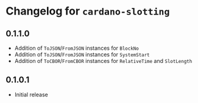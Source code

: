 # Changelog for `cardano-slotting`

## 0.1.1.0

* Addition of `ToJSON`/`FromJSON` instances for `BlockNo`
* Addition of `ToJSON`/`FromJSON` instances for `SystemStart`
* Addition of `ToCBOR`/`FromCBOR` instances for `RelativeTime` and `SlotLength`

## 0.1.0.1

* Initial release

